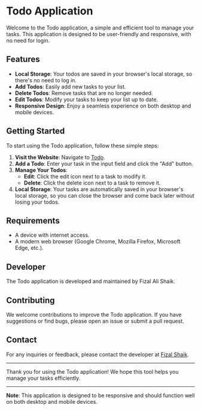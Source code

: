 # Todo Application

Welcome to the Todo application, a simple and efficient tool to manage your tasks. This application is designed to be user-friendly and responsive, with no need for login.

## Features

- **Local Storage**: Your todos are saved in your browser's local storage, so there's no need to log in.
- **Add Todos**: Easily add new tasks to your list.
- **Delete Todos**: Remove tasks that are no longer needed.
- **Edit Todos**: Modify your tasks to keep your list up to date.
- **Responsive Design**: Enjoy a seamless experience on both desktop and mobile devices.

## Getting Started

To start using the Todo application, follow these simple steps:

1. **Visit the Website**: Navigate to [Todo](https://todo-b327a.web.app/).
2. **Add a Todo**: Enter your task in the input field and click the "Add" button.
3. **Manage Your Todos**:
   - **Edit**: Click the edit icon next to a task to modify it.
   - **Delete**: Click the delete icon next to a task to remove it.
4. **Local Storage**: Your tasks are automatically saved in your browser's local storage, so you can close the browser and come back later without losing your todos.

## Requirements

- A device with internet access.
- A modern web browser (Google Chrome, Mozilla Firefox, Microsoft Edge, etc.).

## Developer

The Todo application is developed and maintained by Fizal Ali Shaik.

## Contributing

We welcome contributions to improve the Todo application. If you have suggestions or find bugs, please open an issue or submit a pull request.


## Contact

For any inquiries or feedback, please contact the developer at [Fizal Shaik](mailto:developershaikzz@gmail.com).

---

Thank you for using the Todo application! We hope this tool helps you manage your tasks efficiently.

---

**Note**: This application is designed to be responsive and should function well on both desktop and mobile devices.

